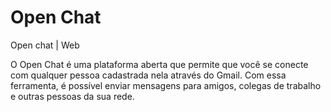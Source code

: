# Open Chat
Open chat  |  Web

O Open Chat é uma plataforma aberta que permite que você se conecte com qualquer pessoa cadastrada nela através do Gmail. Com essa ferramenta, é possível enviar mensagens para amigos, colegas de trabalho e outras pessoas da sua rede.
